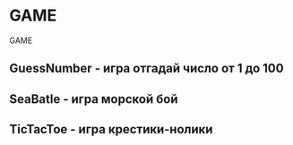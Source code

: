# GAME
GAME
## GuessNumber - игра отгадай число от 1 до 100
## SeaBatle - игра морской бой
## TicTacToe - игра крестики-нолики